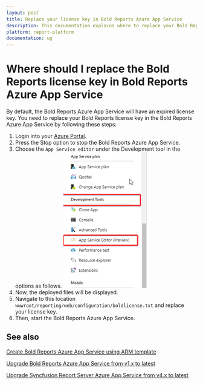 ```yaml
---
layout: post
title: Replace your license key in Bold Reports Azure App Service
description: This documentation explains where to replace your Bold Reports license key in Bold Reports Azure App Service
platform: report-platform
documentation: ug
---
```


# Where should I replace the Bold Reports license key in Bold Reports Azure App Service

By default, the Bold Reports Azure App Service will have an expired license key. You need to replace your Bold Reports license key in the Bold Reports Azure App Service by following these steps:

1. Login into your [Azure Portal](https://portal.azure.com/).
2. Press the Stop option to stop the Bold Reports Azure App Service.
3. Choose the `App Service editor` under the Development tool in the options as follows.
   ![App Service Editor](/static/assets/on-premise/images/faq/app-service-editor.png)
4. Now, the deployed files will be displayed.
5. Navigate to this location `wwwroot/reporting/web/configuration/boldlicense.txt` and replace your license key.
6. Then, start the Bold Reports Azure App Service.

## See also

[Create Bold Reports Azure App Service using ARM template](./../../installation/azure-app-service/)

[Upgrade Bold Reports Azure App Service from v1.x to latest](./../../upgrade/azure/upgrade-v1.x/)

[Upgrade Syncfusion Report Server Azure App Service from v4.x to latest](./../../upgrade/azure/upgrade-v1.x/)